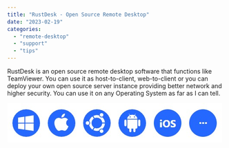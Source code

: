 ```yaml
---
title: "RustDesk - Open Source Remote Desktop"
date: "2023-02-19"
categories: 
  - "remote-desktop"
  - "support"
  - "tips"
---
```


RustDesk is an open source remote desktop software that functions like TeamViewer. You can use it as host-to-client, web-to-client or you can deploy your own open source server instance providing better network and higher security. You can use it on any Operating System as far as I can tell.

[![](/assets/images/rustdesk_clients.jpg)](https://rustdesk.com/)
